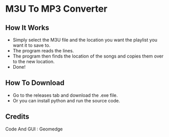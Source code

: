 # M3U To MP3 Converter
## How It Works
- Simply select the M3U file and the location you want the playlist you want it to save to.
- The program reads the lines.
- The program then finds the location of the songs and copies them over to the new location.
- Done!
## How To Download
- Go to the releases tab and download the .exe file.
- Or you can install python and run the source code.
## Credits
Code And GUI : Geomedge
